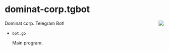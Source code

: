 # dominat-corp.tgbot

<img align="right" src="https://imageserver.eveonline.com/Corporation/98506895_128.png">

Dominat corp. Telegram Bot!

* `bot.go`

    Main program.
